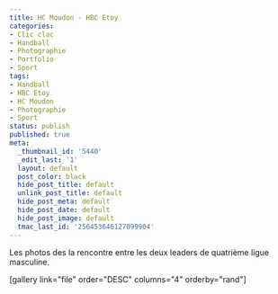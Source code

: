 ```yaml
---
title: HC Moudon - HBC Etoy
categories:
- Clic clac
- Handball
- Photographie
- Portfolio
- Sport
tags:
- Handball
- HBC Etoy
- HC Moudon
- Photographie
- Sport
status: publish
published: true
meta:
  _thumbnail_id: '5440'
  _edit_last: '1'
  layout: default
  post_color: black
  hide_post_title: default
  unlink_post_title: default
  hide_post_meta: default
  hide_post_date: default
  hide_post_image: default
  tmac_last_id: '256453646127099904'
---
```

Les photos des la rencontre entre les deux leaders de quatrième ligue masculine. <!--more-->

[gallery link="file" order="DESC" columns="4" orderby="rand"]
